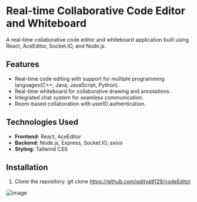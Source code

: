 # Real-time Collaborative Code Editor and Whiteboard

A real-time collaborative code editor and whiteboard application built using React, AceEditor, Socket.IO, and Node.js.

## Features

- Real-time code editing with support for multiple programming languages(C++, Java, JavaScript, Python).
- Real-time whiteboard for collaborative drawing and annotations.
- Integrated chat system for seamless communication.
- Room-based collaboration with userID authentication.

## Technologies Used

- **Frontend:** React, AceEditor
- **Backend:** Node.js, Express, Socket.IO, axios
- **Styling:** Tailwind CSS

## Installation

1. Clone the repository:
   git clone https://github.com/aditya9129/codeEditor


![image](https://github.com/user-attachments/assets/9119b930-0f53-4aa1-9d01-8699bf90a32d)


